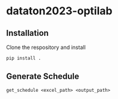 # dataton2023-optilab


## Installation

Clone the respository and install 

```
pip install . 
```


## Generate Schedule 

```
get_schedule <excel_path> <output_path>
```
